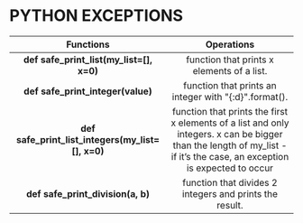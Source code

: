 
# PYTHON EXCEPTIONS

| Functions | Operations |
| :---: | :---: |
| **def safe_print_list(my_list=[], x=0)** | function that prints x elements of a list. |
| **def safe_print_integer(value)** | function that prints an integer with "{:d}".format(). |
| **def safe_print_list_integers(my_list=[], x=0)** |  function that prints the first x elements of a list and only integers. x can be bigger than the length of my_list - if it’s the case, an exception is expected to occur |
| **def safe_print_division(a, b)** | function that divides 2 integers and prints the result. |
